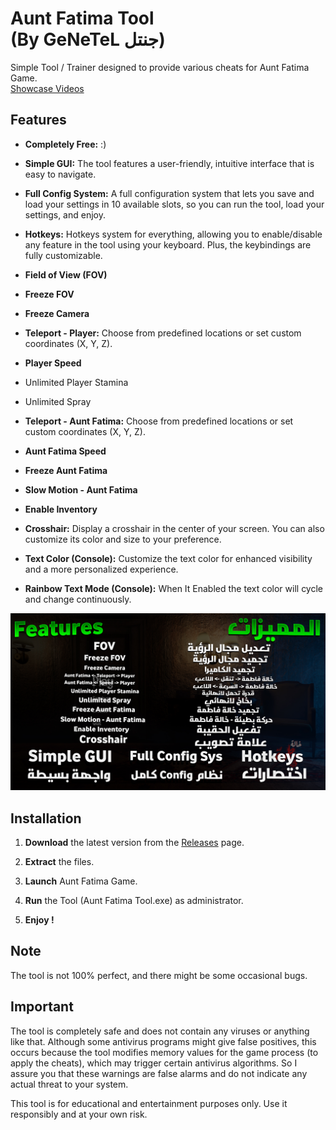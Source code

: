 # Aunt Fatima Tool <br/>(By GeNeTeL جنتل) 

Simple Tool / Trainer designed to provide various cheats for Aunt Fatima Game.
<br> [Showcase Videos](https://www.youtube.com)

## Features
- **Completely Free:** :)

- **Simple GUI:** The tool features a user-friendly, intuitive interface that is easy to navigate.

- **Full Config System:** A full configuration system that lets you save and load your settings in 10 available slots, so you can run the tool, load your settings, and enjoy.

- **Hotkeys:** Hotkeys system for everything, allowing you to enable/disable any feature in the tool using your keyboard. Plus, the keybindings are fully customizable.

- **Field of View (FOV)**

- **Freeze FOV**

- **Freeze Camera**

- **Teleport - Player:** Choose from predefined locations or set custom coordinates (X, Y, Z).

- **Player Speed**

- Unlimited Player Stamina

- Unlimited Spray

- **Teleport - Aunt Fatima:** Choose from predefined locations or set custom coordinates (X, Y, Z).

- **Aunt Fatima Speed**

- **Freeze Aunt Fatima**

- **Slow Motion - Aunt Fatima**

- **Enable Inventory**
  
- **Crosshair:** Display a crosshair in the center of your screen. You can also customize its color and size to your preference.

- **Text Color (Console):**  Customize the text color for enhanced visibility and a more personalized experience.

- **Rainbow Text Mode (Console):** When It Enabled the text color will cycle and change continuously.

![Features](https://github.com/iGeNeTeL/AF/blob/main/Images/Features.jpg)

## Installation
1. **Download** the latest version from the [Releases](https://github.com/iGeNeTeL/AF/releases) page.
   
2. **Extract** the files.
   
3. **Launch** Aunt Fatima Game.
   
4. **Run** the Tool (Aunt Fatima Tool.exe) as administrator.
   
5. **Enjoy !**


## Note
The tool is not 100% perfect, and there might be some occasional bugs.



## Important
The tool is completely safe and does not contain any viruses or anything like that. Although some antivirus programs might give false positives, this occurs because the tool modifies memory values for the game process (to apply the cheats), which may trigger certain antivirus algorithms. 
So I assure you that these warnings are false alarms and do not indicate any actual threat to your system.

This tool is for educational and entertainment purposes only. Use it responsibly and at your own risk.


